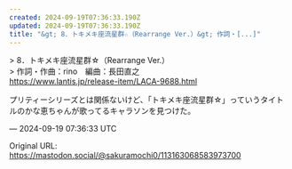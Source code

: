 ```yaml
---
created: 2024-09-19T07:36:33.190Z
updated: 2024-09-19T07:36:33.190Z
title: "&gt; 8．トキメキ座流星群☆（Rearrange Ver.）&gt; 作詞・[...]"
---
```


<p>&gt; 8．トキメキ座流星群☆（Rearrange Ver.）<br />&gt; 作詞・作曲：rino　編曲：長田直之<br /><a href="https://www.lantis.jp/release-item/LACA-9688.html" target="_blank" rel="nofollow noopener" translate="no"><span class="invisible">https://www.</span><span class="ellipsis">lantis.jp/release-item/LACA-96</span><span class="invisible">88.html</span></a></p><p>プリティーシリーズとは関係ないけど、「トキメキ座流星群☆」っていうタイトルのかな恵ちゃんが歌ってるキャラソンを見つけた。</p>

&mdash; 2024-09-19 07:36:33 UTC

Original URL: https://mastodon.social/@sakuramochi0/113163068583973700
